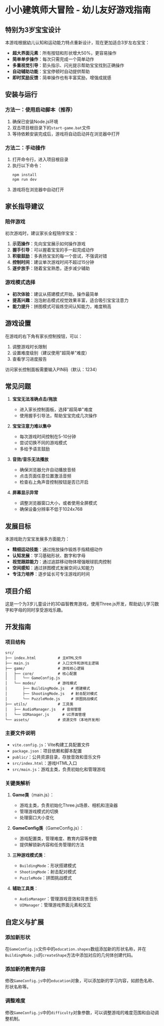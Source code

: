 # 小小建筑师大冒险 - 幼儿友好游戏指南

## 特别为3岁宝宝设计

本游戏根据幼儿认知和运动能力特点重新设计，现在更加适合3岁左右宝宝：

- **超大界面元素**：所有按钮和形状增大50%，更容易操作
- **简单单步操作**：每次只需完成一个简单动作
- **多重视觉引导**：箭头指示、闪光提示帮助宝宝找到正确操作
- **自动辅助功能**：宝宝停顿时自动提供帮助
- **即时奖励反馈**：简单操作也有丰富奖励，增强成就感

## 安装与运行

### 方法一：使用启动脚本（推荐）

1. 确保已安装Node.js环境
2. 双击项目根目录下的`start-game.bat`文件
3. 等待依赖安装完成后，游戏将自动启动并在浏览器中打开

### 方法二：手动操作

1. 打开命令行，进入项目根目录
2. 执行以下命令：
   ```bash
   npm install
   npm run dev
   ```
3. 游戏将在浏览器中自动打开

## 家长指导建议

### 陪伴游戏

初次游戏时，建议家长全程陪伴宝宝：

1. **示范操作**：先向宝宝展示如何操作游戏
2. **握手引导**：可以握着宝宝的手一起完成动作
3. **积极鼓励**：多表扬宝宝的每一个尝试，不强调对错
4. **控制时间**：建议单次游戏时间不超过15分钟
5. **逐步放手**：随着宝宝熟悉，逐步减少辅助

### 游戏模式选择

- **初次体验**：建议从搭建模式开始，操作最简单
- **提高兴趣**：泡泡射击模式视觉效果丰富，适合吸引宝宝注意力
- **能力提升**：拼图模式可锻炼空间认知能力，难度稍高

## 游戏设置

在游戏的右下角有家长控制按钮，可以：

1. 调整游戏时长限制
2. 设置难度级别（建议使用"超简单"难度）
3. 查看学习进度报告

访问家长控制面板需要输入PIN码（默认：1234）

## 常见问题

1. **宝宝无法准确点击/拖放**
   - 进入家长控制面板，选择"超简单"难度
   - 使用握手引导法，帮助宝宝完成几次操作

2. **宝宝注意力难以集中**
   - 每次游戏时间控制在5-10分钟
   - 尝试切换不同的游戏模式
   - 多给予语言鼓励

3. **音效/音乐无法播放**
   - 确保浏览器允许自动播放音频
   - 点击页面任意位置激活音频
   - 检查右上角声音控制按钮是否已开启

4. **屏幕显示异常**
   - 调整浏览器窗口大小，或者使用全屏模式
   - 确保设备分辨率不低于1024x768

## 发展目标

本游戏助力宝宝发展多方面能力：

- **精细运动技能**：通过拖放操作锻炼手指精细动作
- **认知发展**：学习基础形状、数字和字母
- **视觉跟踪能力**：通过追踪移动物体增强眼球肌肉控制
- **空间感知**：通过拼图模式发展空间认知能力
- **专注力培养**：逐步延长可专注游戏的时间

## 项目介绍

这是一个为3岁儿童设计的3D益智教育游戏，使用Three.js开发，帮助幼儿学习数字和字母的同时享受游戏乐趣。

## 开发指南

### 项目结构

```
src/
├── index.html          # 主HTML文件
├── main.js             # 入口文件和游戏主逻辑
├── game/               # 游戏核心逻辑
│   ├── core/           # 核心配置
│   │   └── GameConfig.js
│   └── modes/          # 游戏模式
│       ├── BuildingMode.js   # 搭建模式
│       ├── ShootingMode.js   # 射击配对模式
│       └── PuzzleMode.js     # 拼图挑战模式
├── utils/              # 工具类
│   ├── AudioManager.js   # 音频管理
│   └── UIManager.js      # UI界面管理
└── assets/             # 资源文件（本地开发用）
```

### 主要文件说明

- `vite.config.js`：Vite构建工具配置文件
- `package.json`：项目依赖和脚本配置
- `public/`：公共资源目录，存放音效和音乐文件
- `src/index.html`：游戏HTML入口
- `src/main.js`：游戏主类，负责初始化和管理游戏

### 关键类解析

1. **Game类**（main.js）：
   - 游戏主类，负责初始化Three.js场景、相机和渲染器
   - 管理游戏模式的切换
   - 处理窗口大小变化

2. **GameConfig类**（GameConfig.js）：
   - 游戏配置类，管理难度、教育内容等参数
   - 提供解锁新内容和任务管理的方法

3. **三种游戏模式类**：
   - `BuildingMode`：形状搭建模式
   - `ShootingMode`：射击配对模式
   - `PuzzleMode`：拼图挑战模式

4. **辅助工具类**：
   - `AudioManager`：管理游戏音效和背景音乐
   - `UIManager`：管理游戏界面元素和交互

## 自定义与扩展

### 添加新形状

在`GameConfig.js`文件中的`education.shapes`数组添加新的形状名称，并在`BuildingMode.js`的`createShape`方法中添加对应的几何体创建代码。

### 添加新的教育内容

修改`GameConfig.js`中的`education`对象，可以添加新的学习内容，如颜色名称、形状名称等。

### 调整难度

修改`GameConfig.js`中的`difficulty`对象参数，可以调整游戏的难度范围和自动调整机制。 